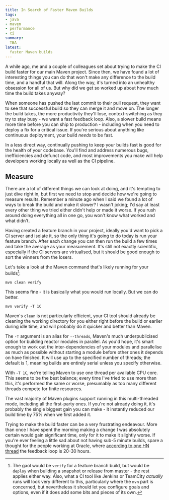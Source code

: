 ```yaml
---
title: In Search of Faster Maven Builds
tags:
- java
- maven
- performance
- ci
summary:
  TBA
latest:
  faster Maven builds
---
```


A while ago, me and a couple of colleagues set about trying to make the CI build faster for our main Maven project. Since then, we have found a lot of interesting things you can do that won't make any difference to the build time, and a handful that will. Along the way, it's turned into an unhealthy obsession for all of us. But why did we get so worked up about how much time the build takes anyway?

When someone has pushed the last commit to their pull request, they want to see that successful build so they can merge it and move on. The longer the build takes, the more productivity they'll lose, context-switching as they try to stay busy - we want a fast feedback loop. Also, a slower build means more time before you can ship to production - including when you need to deploy a fix for a critical issue. If you're serious about anything like continuous deployment, your build _needs_ to be fast.

In a less direct way, continually pushing to keep your builds fast is good for the health of your codebase. You'll find and address numerous bugs, inefficiencies and defunct code, and most improvements you make will help developers working locally as well as the CI pipeline.

## Measure

There are a lot of different things we can look at doing, and it's tempting to just dive right in, but first we need to stop and decide how we're going to measure results. Remember a minute ago when I said we found a lot of ways to break the build and make it slower? I wasn't joking; I'd say at least every other thing we tried either didn't help or made it worse. If you rush around doing everything all in one go, you won't know what worked and what didn't.

Having created a feature branch in your project, ideally you'd want to pick a CI server and isolate it, so the only thing it's going to do today is run your feature branch. After each change you can then run the build a few times and take the average as your measurement. It's still not exactly scientific, especially if the CI servers are virtualised, but it should be good enough to sort the winners from the losers.


Let's take a look at the Maven command that's likely running for your builds[^1]:

```
mvn clean verify
```

[^1]: The gaol would be `verify` for a feature branch build, but would be `deploy` when building a snapshot or release from master - the rest applies either way. Also, what a CI tool like Jenkins or TeamCity _actually_ runs will look very different to this, particularly where the `mvn` part is concerned, but nevertheless it should let you configure goals and options, even if it does add some bits and pieces of its own.

This seems fine - it is basically what you would run locally. But we can do better.

```
mvn verify -T 1C
```

Maven's `clean` is not particularly efficient, your CI tool should already be cleaning the working directory for you either right before the build or earlier during idle time, and will probably do it quicker and better than Maven.

The `-T` argument is an alias for `--threads`, Maven's much underpublicised option for building reactor modules in parallel. As you'd hope, it's smart enough to work out the inter-dependencies of your modules and parallelise as much as possible without starting a module before other ones it depends on have finished. It will use up to the specified number of threads; the default is 1, meaning builds are entirely serial unless you specify otherwise.

With `-T 1C`, we're telling Maven to use one thread per available CPU core. This seems to be the best balance; every time I've tried to use more than this, it's performed the same or worse, presumably as too many different threads compete for finite resources.

The vast majority of Maven plugins support running in this multi-threaded mode, including all the first-party ones. If you're not already doing it, it's probably the single biggest gain you can make - it instantly reduced our build time by 75% when we first added it.

Trying to make the build faster can be a very frustrating endeavour. More than once I have spent the morning making a change I was absolutely certain would gain significant time, only for it to make it slightly worse. If you're ever feeling a little sad about not having sub-5 minute builds, spare a thought for the people working at Oracle, where [according to one HN thread](https://news.ycombinator.com/item?id=18442941) the feedback loop is 20-30 hours.